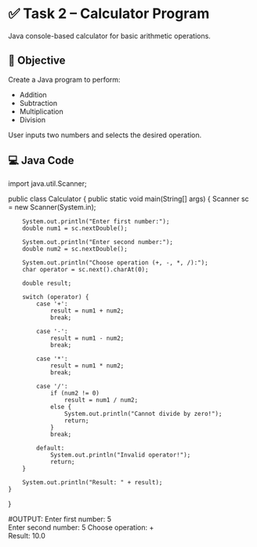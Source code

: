 # ✅ Task 2 – Calculator Program

Java console-based calculator for basic arithmetic operations.


## 🎯 Objective

Create a Java program to perform:
- Addition
- Subtraction
- Multiplication
- Division

User inputs two numbers and selects the desired operation.


## 💻 Java Code

import java.util.Scanner;

public class Calculator {
    public static void main(String[] args) {
        Scanner sc = new Scanner(System.in);

        System.out.println("Enter first number:");
        double num1 = sc.nextDouble();

        System.out.println("Enter second number:");
        double num2 = sc.nextDouble();

        System.out.println("Choose operation (+, -, *, /):");
        char operator = sc.next().charAt(0);

        double result;

        switch (operator) {
            case '+':
                result = num1 + num2;
                break;

            case '-':
                result = num1 - num2;
                break;

            case '*':
                result = num1 * num2;
                break;

            case '/':
                if (num2 != 0)
                    result = num1 / num2;
                else {
                    System.out.println("Cannot divide by zero!");
                    return;
                }
                break;

            default:
                System.out.println("Invalid operator!");
                return;
        }

        System.out.println("Result: " + result);
    }
}

#OUTPUT:
Enter first number: 5  
Enter second number: 5
Choose operation: +  
Result: 10.0

